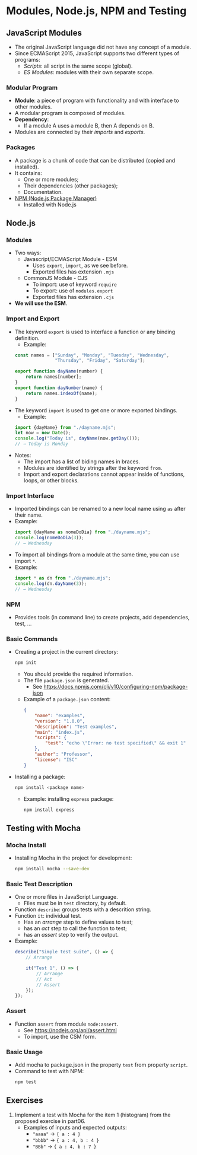 

# Modules, Node.js, NPM and Testing

## JavaScript Modules
- The original JavaScript language did not have any concept of a module.
- Since ECMAScript 2015, JavaScript supports two different types of programs:
    - *Scripts*: all script in the same scope (global).
    - *ES Modules*: modules with their own separate scope.

### Modular Program
- **Module**: a piece of program with functionality and with interface to other modules.
- A modular program is composed of modules.
- **Dependency**: 
    - If a module A uses a module B, then A depends on B.
- Modules are connected by their *imports* and *exports*.

### Packages
- A package is a chunk of code that can be distributed (copied and installed).
- It contains:
    - One or more modules;
    - Their dependencies (other packages);
    - Documentation.
- [NPM (Node.js Package Manager)](https://www.npmjs.com/)
    - Installed with Node.js

## Node.js

### Modules
- Two ways:
    - Javascript/ECMAScript Module - ESM
        - Uses `export`, `import`, as we see before.
        - Exported files has extension `.mjs`
    - CommonJS Module - CJS
        - To import: use of keyword `require`
        - To export: use of `modules.export`
        - Exported files has extension `.cjs`
- **We will use the ESM**.

### Import and Export
- The keyword `export` is used to interface a function or any binding definition.
    - Example:
    ```javascript
    const names = ["Sunday", "Monday", "Tuesday", "Wednesday",
                   "Thursday", "Friday", "Saturday"];

    export function dayName(number) {
        return names[number];
    }
    export function dayNumber(name) {
        return names.indexOf(name);
    }
- The keyword `import` is used to get one or more exported bindings.
    - Example:
    ```javascript
    import {dayName} from "./dayname.mjs";
    let now = new Date();
    console.log("Today is", dayName(now.getDay()));
    // → Today is Monday
    ```
- Notes:
    - The import has a list of biding names in braces.
    - Modules are identified by strings after the keyword `from`.
    - Import and export declarations cannot appear inside of functions, loops, or other blocks.

### Import Interface
- Imported bindings can be renamed to a new local name using `as` after their name.
- Example:
    ```javascript
    import {dayName as nomeDoDia} from "./dayname.mjs";
    console.log(nomeDoDia(3));
    // → Wednesday
    ```
- To import all bindings from a module at the same time, you can use import `*`.
- Example:
    ```javascript
    import * as dn from "./dayname.mjs";
    console.log(dn.dayName(3));
    // → Wednesday
    ```

### NPM
- Provides tools (in command line) to create projects, add dependencies, test, ...

### Basic Commands
- Creating a project in the current directory:
    ```bash
    npm init
    ```
    - You should provide the required information.
    - The file `package.json` is generated.
        - See https://docs.npmjs.com/cli/v10/configuring-npm/package-json
    - Example of a `package.json` content:
        ```json
        {
            "name": "examples",
            "version": "1.0.0",
            "description": "Test examples",
            "main": "index.js",
            "scripts": {
                "test": "echo \"Error: no test specified\" && exit 1"
            },
            "author": "Professor",
            "license": "ISC"
        }
        ```
- Installing a package:
    ```bash
    npm install <package name>
    ```
    - Example: installing `express` package:
        ```bash
        npm install express
        ```

## Testing with Mocha

### Mocha Install
- Installing Mocha in the project for development:
    ```bash
    npm install mocha --save-dev
    ```

### Basic Test Description
- One or more files in JavaScript Language.
    - Files must be in `test` directory, by default.
- Function `describe`: groups tests with a descrition string.
- Function `it`: individual test.
    - Has an *arrange* step to define values to test;
    - has an *act* step to call the function to test;
    - has an *assert* step to verify the output.
- Example:
    ```javascript
    describe("Simple test suite", () => {
        // Arrange

        it("Test 1", () => {
            // Arrange
            // Act
            // Assert                
        });
    });
    ```

### Assert
- Function `assert` from module `node:assert`.
    - See https://nodejs.org/api/assert.html
    - To import, use the CSM form.


### Basic Usage
- Add mocha to package.json in the property `test` from property `script`.
- Command to test with NPM:
    ```bash
    npm test
    ```

## Exercises

1. Implement a test with Mocha for the item 1 (histogram) from the proposed exercise in part06.
    - Examples of inputs and expected outputs:
        - `"aaaa"` -> `{ a : 4 }`
        - `"bbbb"` -> `{ a : 4, b : 4 }`
        - `"BBb"` -> `{ a : 4, b : 7 }`
